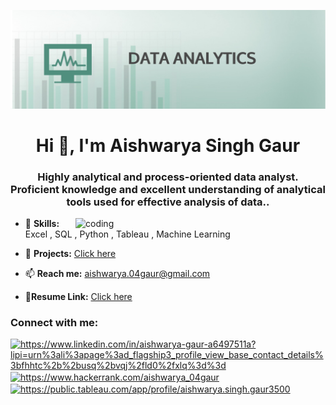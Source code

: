 ![logo](https://github.com/gauraishwarya/gauraishwarya/blob/main/dataanalytics-mobile-banner.jpg)
<h1 align="center">Hi 👋, I'm Aishwarya Singh Gaur</h1>
<h3 align="center">Highly analytical and process-oriented data analyst.<br>Proficient knowledge and excellent understanding of analytical tools used for effective analysis of data..</h3>

<img align="right" alt="coding" width="400" src="https://camo.githubusercontent.com/a4c584bce1c41271485d28f92aaf9f581b3c88b68ca723b6edfd58b4ba988c2b/68747470733a2f2f63646e2e6472696262626c652e636f6d2f75736572732f313138373833362f73637265656e73686f74732f363533393432392f70726f6772616d65722e676966">

- 🌱 **Skills:** Excel , SQL , Python , Tableau , Machine Learning
 
- 📝 **Projects:** <a href="https://github.com/gauraishwarya?tab=repositories">Click here</a>

- 📫 **Reach me:** aishwarya.04gaur@gmail.com

- 📄**Resume Link:** <a href="https://drive.google.com/drive/folders/1Pr_BD1_H31xL8yomvaS1UhKat5Nosj01?usp=share_link">Click here</a>

<h3 align="left">Connect with me:</h3>
<p align="left">
<a href="https://www.linkedin.com/in/aishwarya-gaur-a6497511a/" target="blank"><img align="center" src="https://raw.githubusercontent.com/rahuldkjain/github-profile-readme-generator/master/src/images/icons/Social/linked-in-alt.svg" alt="https://www.linkedin.com/in/aishwarya-gaur-a6497511a?lipi=urn%3ali%3apage%3ad_flagship3_profile_view_base_contact_details%3bfhhtc%2b%2busq%2bvqj%2fld0%2fxlq%3d%3d" height="30" width="40" /></a>
<a href="https://www.hackerrank.com/aishwarya_04gaur?hr_r=1"><img align="center" src="https://raw.githubusercontent.com/rahuldkjain/github-profile-readme-generator/master/src/images/icons/Social/hackerrank.svg" alt="https://www.hackerrank.com/aishwarya_04gaur" height="30" width="40" /></a>
<a href="https://public.tableau.com/app/profile/aishwarya.singh.gaur3500"><img align="center" src="https://img.icons8.com/color/1x/tableau-software.png" alt="https://public.tableau.com/app/profile/aishwarya.singh.gaur3500" height="30" width="40" /></a>
</p>
